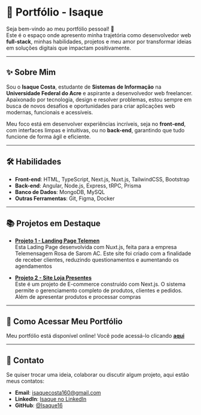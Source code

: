 # 🌟 Portfólio - Isaque

Seja bem-vindo ao meu portfólio pessoal! 🚀  
Este é o espaço onde apresento minha trajetória como desenvolvedor web **full-stack**, minhas habilidades, projetos e meu amor por transformar ideias em soluções digitais que impactam positivamente.

---

## ✨ **Sobre Mim**
Sou o **Isaque Costa**, estudante de **Sistemas de Informação** na **Universidade Federal do Acre** e aspirante a desenvolvedor web freelancer. Apaixonado por tecnologia, design e resolver problemas, estou sempre em busca de novos desafios e oportunidades para criar aplicações web modernas, funcionais e acessíveis.

Meu foco está em desenvolver experiências incríveis, seja no **front-end**, com interfaces limpas e intuitivas, ou no **back-end**, garantindo que tudo funcione de forma ágil e eficiente.

---

## 🛠️ **Habilidades**
- **Front-end**: HTML, TypeScript, Next.js, Nuxt.js, TailwindCSS, Bootstrap  
- **Back-end**: Angular, Node.js, Express, tRPC, Prisma  
- **Banco de Dados**: MongoDB, MySQL  
- **Outras Ferramentas**: Git, Figma, Docker 

---

## 📚 **Projetos em Destaque**
- **[Projeto 1 - Landing Page Telemen](https://github.com/Isaque16/LandingPageTelemen)**  
  Esta Lading Page desenvolvida com Nuxt.js, feita para a empresa Telemensagem Rosa de Sarom AC. Este site foi criado com a finalidade de receber clientes, reduzindo questionamentos e aumentando os agendamentos
  
- **[Projeto 2 - Site Loja Presentes](https://github.com/Isaque16/SiteLojaPresentes)**  
 Este é um projeto de E-commerce construído com Next.js. O sistema permite o gerenciamento completo de produtos, clientes e pedidos. Além de apresentar produtos e processar compras  

---

## 🚀 **Como Acessar Meu Portfólio**
Meu portfólio está disponível online! Você pode acessá-lo clicando [**aqui**](https://isaque16-portfolio.vercel.app/)

---

## 📩 **Contato**
Se quiser trocar uma ideia, colaborar ou discutir algum projeto, aqui estão meus contatos:  
- **Email**: isaquecosta160@gmail.com  
- **LinkedIn**: [Isaque no LinkedIn](https://www.linkedin.com/in/isaque-costa-a0660230b/)
- **GitHub**: [@Isaque16](https://github.com/Isaque16)
